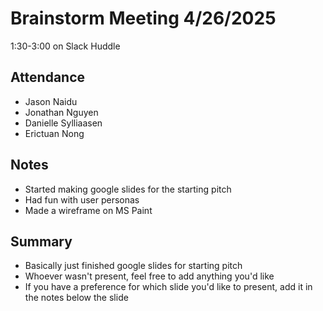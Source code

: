 # Brainstorm Meeting 4/26/2025
1:30-3:00 on Slack Huddle

## Attendance
- Jason Naidu
- Jonathan Nguyen
- Danielle Sylliaasen
- Erictuan Nong


## Notes
- Started making google slides for the starting pitch
- Had fun with user personas
- Made a wireframe on MS Paint

## Summary
- Basically just finished google slides for starting pitch
- Whoever wasn't present, feel free to add anything you'd like
- If you have a preference for which slide you'd like to present, add it in the notes below the slide
